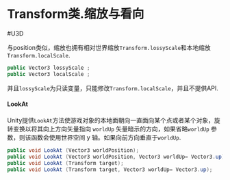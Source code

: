 # Transform类.缩放与看向
#U3D

与position类似，缩放也拥有相对世界缩放`Transform.lossyScale`和本地缩放`Transform.localScale`.

```cs
public Vector3 lossyScale ;
public Vector3 localScale ;
```

并且`lossyScale`为只读变量，只能修改`Transform.localScale`，并且不提供API.

#### LookAt

Unity提供`LookAt`方法使游戏对象的本地面朝向一直面向某个点或者某个对象，旋转变换以将其向上方向矢量指向 `worldUp` 矢量暗示的方向，如果省略`worldUp` 参数，则该函数会使用世界空间 y 轴。如果向前方向垂直于`worldUp`.

```cs
public void LookAt (Vector3 worldPosition);
public void LookAt (Vector3 worldPosition, Vector3 worldUp= Vector3.up);
public void LookAt (Transform target);
public void LookAt (Transform target, Vector3 worldUp= Vector3.up);
```

